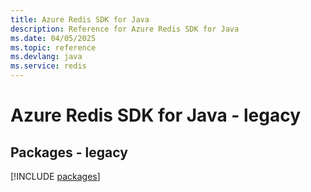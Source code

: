 ```yaml
---
title: Azure Redis SDK for Java
description: Reference for Azure Redis SDK for Java
ms.date: 04/05/2025
ms.topic: reference
ms.devlang: java
ms.service: redis
---
```

# Azure Redis SDK for Java - legacy
## Packages - legacy
[!INCLUDE [packages](redis-index.md)]